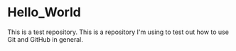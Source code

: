 # Hello_World
This is a test repository.
This is a repository I'm using to test out how to use Git and GitHub in general.

